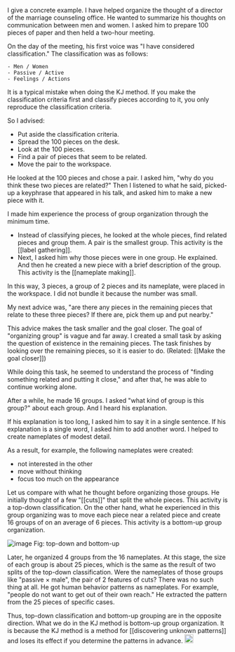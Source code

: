 
I give a concrete example. I have helped organize the thought of a director of the marriage counseling office. He wanted to summarize his thoughts on communication between men and women. I asked him to prepare 100 pieces of paper and then held a two-hour meeting.

On the day of the meeting, his first voice was "I have considered classification." The classification was as follows:

    - Men / Women
    - Passive / Active
    - Feelings / Actions

It is a typical mistake when doing the KJ method. If you make the classification criteria first and classify pieces according to it, you only reproduce the classification criteria.

So I advised:

- Put aside the classification criteria.
- Spread the 100 pieces on the desk.
- Look at the 100 pieces.
- Find a pair of pieces that seem to be related.
- Move the pair to the workspace.

He looked at the 100 pieces and chose a pair. I asked him, "why do you think these two pieces are related?" Then I listened to what he said, picked-up a keyphrase that appeared in his talk, and asked him to make a new piece with it.

I made him experience the process of group organization through the minimum time.

- Instead of classifying pieces, he looked at the whole pieces, find related pieces and group them. A pair is the smallest group. This activity is the [[label gathering]].
- Next, I asked him why those pieces were in one group. He explained. And then he created a new piece with a brief description of the group. This activity is the [[nameplate making]].

In this way, 3 pieces, a group of 2 pieces and its nameplate, were placed in the workspace. I did not bundle it because the number was small.

My next advice was, "are there any pieces in the remaining pieces that relate to these three pieces? If there are, pick them up and put nearby."

This advice makes the task smaller and the goal closer. The goal of "organizing group" is vague and far away. I created a small task by asking the question of existence in the remaining pieces. The task finishes by looking over the remaining pieces, so it is easier to do. (Related: [[Make the goal closer]])

While doing this task, he seemed to understand the process of "finding something related and putting it close," and after that, he was able to continue working alone.

After a while, he made 16 groups. I asked "what kind of group is this group?" about each group. And I heard his explanation.

If his explanation is too long, I asked him to say it in a single sentence. If his explanation is a single word, I asked him to add another word. I helped to create nameplates of modest detail.

As a result, for example, the following nameplates were created:

- not interested in the other
- move without thinking
- focus too much on the appearance

Let us compare with what he thought before organizing those groups. He initially thought of a few "[[cuts]]" that split the whole pieces. This activity is a top-down classification. On the other hand, what he experienced in this group organizing was to move each piece near a related piece and create 16 groups of on an average of 6 pieces. This activity is a bottom-up group organization.

![image](https://gyazo.com/e48fd5ce4f0dd2f552c11266512eddb8/thumb/1000)
Fig: top-down and bottom-up

Later, he organized 4 groups from the 16 nameplates. At this stage, the size of each group is about 25 pieces, which is the same as the result of two splits of the top-down classification. Were the nameplates of those groups like "passive × male", the pair of 2 features of cuts? There was no such thing at all. He got human behavior patterns as nameplates. For example, "people do not want to get out of their own reach." He extracted the pattern from the 25 pieces of specific cases.

Thus, top-down classification and bottom-up grouping are in the opposite direction. What we do in the KJ method is bottom-up group organization. It is because the KJ method is a method for [[discovering unknown patterns]] and loses its effect if you determine the patterns in advance.
<img src='https://scrapbox.io/api/pages/nishio/en/icon' alt='en.icon' height="19.5"/>
